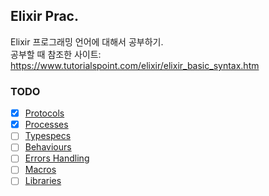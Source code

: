 ## Elixir Prac.

Elixir 프로그래밍 언어에 대해서 공부하기. <br/>
공부할 때 참조한 사이트: https://www.tutorialspoint.com/elixir/elixir_basic_syntax.htm

### TODO
- [X] [Protocols](https://www.tutorialspoint.com/elixir/elixir_protocols.htm)
- [X] [Processes](https://www.tutorialspoint.com/elixir/elixir_processes.htm)
- [ ] [Typespecs](https://www.tutorialspoint.com/elixir/elixir_typespecs.htm)
- [ ] [Behaviours](https://www.tutorialspoint.com/elixir/elixir_behaviours.htm)
- [ ] [Errors Handling](https://www.tutorialspoint.com/elixir/elixir_errors_handling.htm)
- [ ] [Macros](https://www.tutorialspoint.com/elixir/elixir_macros.htm)
- [ ] [Libraries](https://www.tutorialspoint.com/elixir/elixir_libraries.htm)
